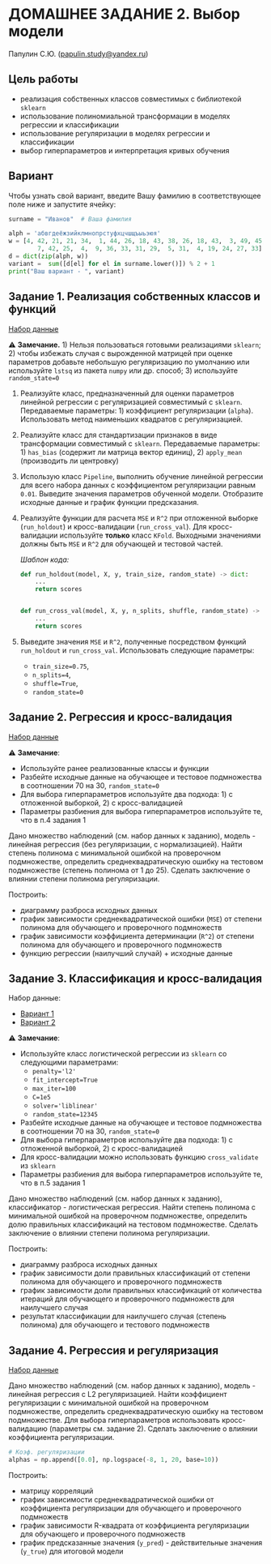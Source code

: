 # ДОМАШНЕЕ ЗАДАНИЕ 2. Выбор модели

Папулин С.Ю. (papulin.study@yandex.ru)

## Цель работы

- реализация собственных классов совместимых с библиотекой `sklearn`
- использование полиномиальной транcформации в моделях регрессии и классификации
- использование регуляризации в моделях регрессии и классификации
- выбор гиперпараметров и интерпретация кривых обучения

## Вариант 

Чтобы узнать свой вариант, введите Вашу фамилию в соответствующее поле ниже и запустите ячейку:

```python
surname = "Иванов"  # Ваша фамилия

alph = 'абвгдеёжзийклмнопрстуфхцчшщъыьэюя'
w = [4, 42, 21, 21, 34,  1, 44, 26, 18, 43, 38, 26, 18, 43,  3, 49, 45,
        7, 42, 25,  4,  9, 36, 33, 31, 29,  5, 31,  4, 19, 24, 27, 33]
d = dict(zip(alph, w))
variant =  sum([d[el] for el in surname.lower()]) % 2 + 1
print("Ваш вариант - ", variant)
```

## Задание 1. Реализация собственных классов и функций

[Набор данные](../data/A2_Model_Selection/Reg_A5.csv)

⚠️ **Замечание.** 1) Нельзя пользоваться готовыми реализациями `sklearn`; 2) чтобы избежать случая с вырожденной матрицей при оценке параметров добавьте небольшую регуляризацию по умолчанию или используйте `lstsq` из пакета `numpy` или др. способ; 3) используйте `random_state=0`

1. Реализуйте класс, предназначенный для оценки параметров линейной регрессии с регуляризацией совместимый с `sklearn`. Передаваемые параметры: 1) коэффициент регуляризации (`alpha`). Использовать метод наименьших квадратов с регуляризацией.

2. Реализуйте класс для стандартизации признаков в виде трансформации совместимый с `sklearn`. Передаваемые параметры: 1) `has_bias` (содержит ли  матрица вектор единиц), 2) `apply_mean` (производить ли центровку)

3. Использую класс `Pipeline`, выполнить обучение линейной регрессии для всего набора данных с коэффициентом регуляризации равным `0.01`. Выведите значения параметров обученной модели. Отобразите исходные данные и график функции предсказания. 

4. Реализуйте функции для расчета `MSE` и `R^2` при отложенной выборке (`run_holdout`) и кросс-валидации (`run_cross_val`). Для кросс-валидации используйте **только** класс `KFold`. Выходными значениями должны быть `MSE` и `R^2` для обучающей и тестовой частей.

    *Шаблон кода:*

    ```python
    def run_holdout(model, X, y, train_size, random_state) -> dict:
        ...
        return scores


    def run_cross_val(model, X, y, n_splits, shuffle, random_state) -> dict:
        ...
        return scores
    ```

5. Выведите значения `MSE` и `R^2`, полученные посредством функций `run_holdout` и `run_cross_val`. Использовать следующие параметры:
    - `train_size=0.75`, 
    - `n_splits=4`, 
    - `shuffle=True`, 
    - `random_state=0`

## Задание 2. Регрессия и кросс-валидация

[Набор данные](../data/A2_Model_Selection/Reg_A5.csv)

⚠️ **Замечание**:
- Используйте ранее реализованные классы и функции
- Разбейте исходные данные на обучающее и тестовое подмножества в соотношении 70 на 30, `random_state=0`
- Для выбора гиперпараметров используйте два подхода: 1) с отложенной выборкой, 2) с кросс-валидацией
- Параметры разбиения для выбора гиперпараметров используйте те, что в п.4 задания 1

Дано множество наблюдений (см. набор данных к заданию), модель - линейная регрессия (без регуляризации, с нормализацией). Найти степень полинома с минимальной ошибкой на проверочном подмножестве, определить среднеквадратическую ошибку на тестовом подмножестве (степень полинома от 1 до 25).  Сделать заключение о влиянии степени полинома регуляризации.

Построить:
- диаграмму разброса исходных данных
- график зависимости среднеквадратической ошибки (`MSE`) от степени полинома для обучающего и проверочного подмножеств
- график зависимости коэффициента детерминации (`R^2`) от степени полинома для обучающего и проверочного подмножеств
- функцию регрессии (наилучший случай) + исходные данные


## Задание 3. Классификация и кросс-валидация

Набор данные:
- [Вариант 1](../data/A2_Model_Selection/Cl_A5_V1.csv)
- [Вариант 2](../data/A2_Model_Selection/Cl_A5_V2.csv)


⚠️ **Замечание**:
- Используйте класс логистической регрессии из `sklearn` со следующими параметрами:
    - `penalty='l2'`
    - `fit_intercept=True`
    - `max_iter=100`
    - `C=1e5`
    - `solver='liblinear'`
    - `random_state=12345`
- Разбейте исходные данные на обучающее и тестовое подмножества в соотношении 70 на 30, `random_state=0`
- Для выбора гиперпараметров используйте два подхода: 1) с отложенной выборкой, 2) с кросс-валидацией
- Для кросс-валидации можно использовать функцию `cross_validate` из `sklearn`
- Параметры разбиения для выбора гиперпараметров используйте те, что в п.5 задания 1

Дано множество наблюдений (см. набор данных к заданию), классификатор - логистическая регрессия. Найти степень полинома с минимальной ошибкой на проверочном подмножестве, определить долю правильных классификаций на тестовом подмножестве. Сделать заключение о влиянии степени полинома регуляризации.

Построить:
- диаграмму разброса исходных данных
- график зависимости доли правильных классификаций от степени полинома для обучающего и проверочного подмножеств
- график зависимости доли правильных классификаций от количества итераций для обучающего и проверочного подмножеств для наилучшего случая
- результат классификации для наилучшего случая (степень полинома) для обучающего и тестового подмножеств

## Задание 4. Регрессия и регуляризация

[Набор данные](../data/A2_Model_Selection/regularization.csv)

Дано множество наблюдений (см. набор данных к заданию), модель - линейная регрессия c L2 регуляризацией. Найти коэффициент регуляризации с минимальной ошибкой на проверочном подмножестве, определить среднеквадратическую ошибку на тестовом подмножестве. Для выбора гиперпараметров использовать кросс-валидацию (параметры см. задание 2). Сделать заключение о влиянии коэффициента регуляризации.

```python
# Коэф. регуляризации
alphas = np.append([0.0], np.logspace(-8, 1, 20, base=10))
```
Построить:
- матрицу корреляций
- график зависимости среднеквадратической ошибки от коэффициента регуляризации для обучающего и проверочного подмножеств
- график зависимости R-квадрата от коэффициента регуляризации для обучающего и проверочного подмножеств
- график предсказанные значения (`y_pred`) - действительные значения (`y_true`) для итоговой модели
